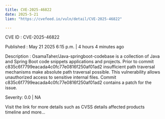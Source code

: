 ```yaml
---
title: CVE-2025-46822
date: 2025-5-21
lien: "https://cvefeed.io/vuln/detail/CVE-2025-46822"

---
```


CVE ID : CVE-2025-46822

Published :  May 21
2025
6:15 p.m. | 4 hours
4 minutes ago

Description : OsamaTaher/Java-springboot-codebase is a collection of Java and Spring Boot code snippets
applications
and projects. Prior to commit c835c6f7799eacada4c0fc77e0816f250af01ad2
insufficient path traversal mechanisms make absolute path traversal possible. This vulnerability allows unauthorized access to sensitive internal files. Commit c835c6f7799eacada4c0fc77e0816f250af01ad2 contains a patch for the issue.

Severity: 0.0 | NA

Visit the link for more details
such as CVSS details
affected products
timeline
and more...
